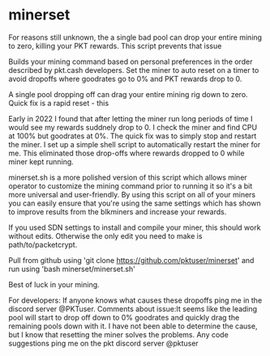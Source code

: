 # minerset

For reasons still unknown, the a single bad pool can drop your entire mining to zero, killing your PKT rewards. This script prevents that issue

Builds your mining command based on personal preferences in the order described by pkt.cash developers. Set the miner to auto reset on a timer to avoid dropoffs where goodrates go to 0% and PKT rewards drop to 0. 

A single pool dropping off can drag your entire mining rig down to zero. Quick fix is a rapid reset - this 

Early in 2022 I found that after letting the miner run long periods of time I would see my rewards suddnely drop to 0. I check the miner and find CPU at 100% but goodrates at 0%. The quick fix was to simply stop and restart the miner. I set up a simple shell script to automatically restart the miner for me. This eliminated those drop-offs where rewards dropped to 0 while miner kept running.

minerset.sh is a more polished version of this script which allows miner operator to customize the mining command prior to running it so it's a bit more universal and user-friendly. By using this script on all of your miners you can easily ensure that you're using the same settings which has shown to improve results from the blkminers and increase your rewards.

If you used SDN settings to install and compile your miner, this should work without edits. Otherwise the only edit you need to make is path/to/packetcrypt.

Pull from github using 'git clone https://github.com/pktuser/minerset' and run using 'bash minerset/minerset.sh'

Best of luck in your mining.


For developers:
If anyone knows what causes these dropoffs ping me in the discord server @PKTuser.
Comments about issue:It seems like the leading pool will start to drop off down to 0% goodrates and quickly drag the remaining pools down with it. I have not been able to determine the cause, but I know that resetting the miner solves the problems.
Any code suggestions ping me on the pkt discord server @pktuser

